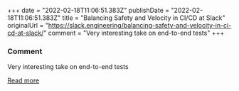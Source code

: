 +++
date = "2022-02-18T11:06:51.383Z"
publishDate = "2022-02-18T11:06:51.383Z"
title = "Balancing Safety and Velocity in CI/CD at Slack"
originalUrl = "https://slack.engineering/balancing-safety-and-velocity-in-ci-cd-at-slack/"
comment = "Very interesting take on end-to-end tests"
+++

### Comment

Very interesting take on end-to-end tests

[Read more](https://slack.engineering/balancing-safety-and-velocity-in-ci-cd-at-slack/)
